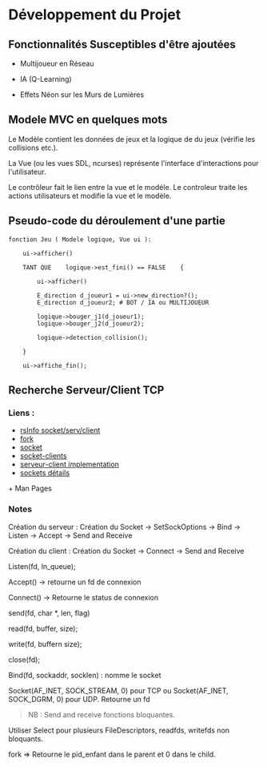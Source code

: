 # Développement du Projet

## Fonctionnalités Susceptibles d'être ajoutées

- Multijoueur en Réseau
- IA (Q-Learning)

- Effets Néon sur les Murs de Lumières

## Modele MVC en quelques mots

Le Modèle contient les données de jeux et la logique de du jeux (vérifie les collisions etc.).

La Vue (ou les vues SDL, ncurses) représente l'interface d'interactions pour l'utilisateur.

Le contrôleur fait le lien entre la vue et le modéle. Le controleur traite les actions utilisateurs et modifie la vue et le modèle.

## Pseudo-code du déroulement d'une partie


```
fonction Jeu ( Modele logique, Vue ui ):

    ui->afficher()
    
    TANT QUE    logique->est_fini() == FALSE    {

        ui->afficher()

        E_direction d_joueur1 = ui->new_direction?();
        E_direction d_joueur2; # BOT / IA ou MULTIJOUEUR

        logique->bouger_j1(d_joueur1);
        logique->bouger_j2(d_joueur2);

        logique->detection_collision();

    }

    ui->affiche_fin();

```



## Recherche Serveur/Client TCP

### Liens :

- [rsInfo socket/serv/client](https://ressourcesinformatiques.com/article.php?article=824)
- [fork](https://www.geeksforgeeks.org/fork-system-call/)
- [socket](https://www.geeksforgeeks.org/socket-programming-cc/)
- [socket-clients](https://www.geeksforgeeks.org/socket-programming-in-cc-handling-multiple-clients-on-server-without-multi-threading/)
- [serveur-client implementation](https://www.geeksforgeeks.org/tcp-server-client-implementation-in-c/)
- [sockets détails](https://broux.developpez.com/articles/c/sockets/#LIV)


\+ Man Pages

### Notes

Création du serveur :  Création du Socket -> SetSockOptions -> Bind -> Listen -> Accept -> Send and Receive

Création du client :  Création du Socket -> Connect -> Send and Receive

Listen(fd, ln_queue);

Accept() -> retourne un fd de connexion

Connect() -> Retourne le status de connexion

send(fd, char *, len, flag) 

read(fd, buffer, size);

write(fd, buffern size);

close(fd);

Bind(fd, sockaddr, socklen) : nomme le socket

Socket(AF_INET, SOCK_STREAM, 0) pour TCP ou Socket(AF_INET, SOCK_DGRM, 0) pour UDP. Retourne un fd

> NB : Send and receive fonctions bloquantes.

Utiliser Select pour plusieurs FileDescriptors, readfds, writefds non bloquants.


fork => Retourne le pid_enfant dans le parent et 0 dans le child.

